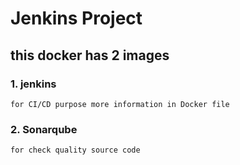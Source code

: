 # Jenkins Project

## this docker has 2 images

### 1. jenkins 
    for CI/CD purpose more information in Docker file 
### 2. Sonarqube
    for check quality source code